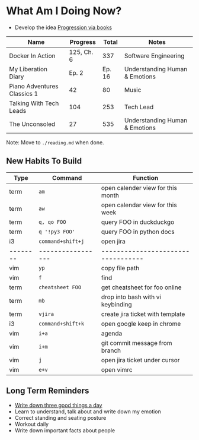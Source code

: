 # What Am I Doing Now?

- Develop the idea [Progression via books](./progression-via-books.md)

| Name                        | Progress   | Total  | Notes                          |
| --------------------------- | ---------- | ------ | ------------------------------ |
| Docker In Action            | 125, Ch. 6 | 337    | Software Engineering           |
| My Liberation Diary         | Ep. 2      | Ep. 16 | Understanding Human & Emotions |
| Piano Adventures Classics 1 | 42         | 80     | Music                          |
| Talking With Tech Leads     | 104        | 253    | Tech Lead                      |
| The Unconsoled              | 27         | 535    | Understanding Human & Emotions |

Note: Move to `./reading.md` when done.

## New Habits To Build

| Type     | Command           | Function                           |
| -------- | ----------------- | ---------------------------------- |
| term     | `am`              | open calender view for this month  |
| term     | `aw`              | open calendar view for this week   |
| term     | `q, qo FOO`       | query FOO in duckduckgo            |
| term     | `q '!py3 FOO'`    | query FOO in python docs           |
| i3       | `command+shift+j` | open jira                          |
| -------- | ----------------- | ---------------------------------- |
| vim      | `yp`              | copy file path                     |
| vim      | `f`               | find                               |
| term     | `cheatsheet FOO`  | get cheatsheet for foo online      |
| term     | `mb`              | drop into bash with vi keybinding  |
| term     | `vjira`           | create jira ticket with template   |
| i3       | `command+shift+k` | open google keep in chrome         |
| vim      | `i+a`             | agenda                             |
| vim      | `i+m`             | git commit message from branch     |
| vim      | `j`               | open jira ticket under cursor      |
| vim      | `e+v`             | open vimrc                         |

## Long Term Reminders

- [Write down three good things a day](https://ggia.berkeley.edu/practice/three-good-things)
- Learn to understand, talk about and write down my emotion
- Correct standing and seating posture
- Workout daily
- Write down important facts about people
